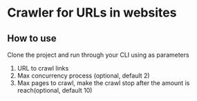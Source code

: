 # Crawler for URLs in websites

## How to use

Clone the project and run through your CLI using as parameters

1. URL to crawl links
2. Max concurrency process (optional, default 2)
3. Max pages to crawl, make the crawl stop after the amount is reach(optional, default 10)